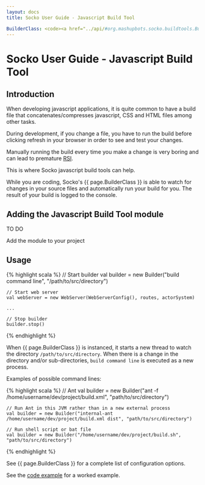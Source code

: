 ```yaml
---
layout: docs
title: Socko User Guide - Javascript Build Tool

BuilderClass: <code><a href="../api/#org.mashupbots.socko.buildtools.Builder">Builder</a></code>
---
```

# Socko User Guide - Javascript Build Tool

## Introduction

When developing javascript applications, it is quite common to have a build file that concatenates/compresses javascript, CSS
and HTML files among other tasks.

During development, if you change a file, you have to run the build before clicking refresh in your browser in order to see and 
test your changes.

Manually running the build every time you make a change is very boring and can lead to premature 
[RSI](http://en.wikipedia.org/wiki/Repetitive_strain_injury).

This is where Socko javascript build tools can help.

While you are coding, Socko's {{ page.BuilderClass }} is able to watch for changes in your source files and automatically run your
build for you.  The result of your build is logged to the console.

## Adding the Javascript Build Tool module

TO DO

Add the module to your project

## Usage <a class="blank" id="How">&nbsp;</a>

{% highlight scala %}
    // Start builder
    val builder = new Builder("build command line", "/path/to/src/directory")

    // Start web server
    val webServer = new WebServer(WebServerConfig(), routes, actorSystem)
    
    ...

    // Stop builder
    builder.stop()
{% endhighlight %}

When {{ page.BuilderClass }} is instanced, it starts a new thread to watch the directory `/path/to/src/directory`.  When there
is a change in the directory and/or sub-directories, `build command line` is executed as a new process.

Examples of possible command lines:

{% highlight scala %}
    // Ant
    val builder = new Builder("ant -f /home/username/dev/project/build.xml", "path/to/src/directory")

    // Run Ant in this JVM rather than in a new external process
    val builder = new Builder("internal-ant /home/username/dev/project/build.xml dist", "path/to/src/directory")

    // Run shell script or bat file
    val builder = new Builder("/home/username/dev/project/build.sh", "path/to/src/directory")
{% endhighlight %}

See {{ page.BuilderClass }} for a complete list of configuration options.

See the [code example](https://github.com/mashupbots/socko/tree/master/socko-examples/src/main/scala/org/mashupbots/socko/examples/builder)
for a worked example.


